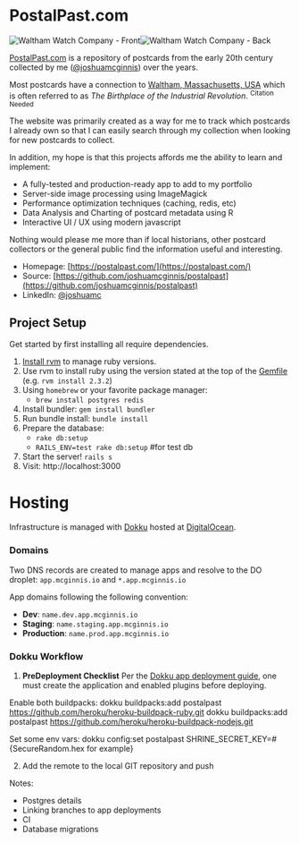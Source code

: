 # PostalPast.com

![Waltham Watch Company - Front](http://i.imgur.com/732ayPWm.jpg)![Waltham Watch Company - Back](http://i.imgur.com/1EIJuram.jpg)

[PostalPast.com](https://postalpast.com) is a repository of postcards from the early 20th century collected by me ([@joshuamcginnis](https://github.com/joshuamcginnis)) over the years.

Most postcards have a connection to [Waltham, Massachusetts, USA](https://en.wikipedia.org/wiki/Waltham,_Massachusetts) which is often referred to as *The Birthplace of the Industrial Revolution*. <sup>Citation Needed</sup>

The website was primarily created as a way for me to track which postcards I already own so that I can easily search through my collection when looking for new postcards to collect.

In addition, my hope is that this projects affords me the ability to learn and implement:

* A fully-tested and production-ready app to add to my portfolio
* Server-side image processing using ImageMagick
* Performance optimization techniques (caching, redis, etc)
* Data Analysis and Charting of postcard metadata using R
* Interactive UI / UX using modern javascript

Nothing would please me more than if local historians, other postcard collectors or the general public find the information useful and interesting.

* Homepage: [https://postalpast.com/](https://postalpast.com/)
* Source: [https://github.com/joshuamcginnis/postalpast](https://github.com/joshuamcginnis/postalpast)
* LinkedIn: [@joshuamc](https://linkedin.com/in/joshuamcginnis)

## Project Setup

Get started by first installing all require dependencies.

1. [Install rvm](https://rvm.io/rvm/install) to manage ruby versions.
2. Use rvm to install ruby using the version stated at the top of the [Gemfile](https://github.com/joshuamcginnis/postalpast/blob/master/Gemfile) (e.g. `rvm install 2.3.2`)
4. Using `homebrew` or your favorite package manager:
	* `brew install postgres redis`
3. Install bundler: `gem install bundler`
4. Run bundle install: `bundle install`
6. Prepare the database:
	* `rake db:setup`
	* `RAILS_ENV=test rake db:setup` #for test db
7. Start the server! `rails s`
8. Visit: http://localhost:3000

# Hosting
Infrastructure is managed with [Dokku](https://dokku.com/) hosted at [DigitalOcean](https://cloud.digitalocean.com/).

### Domains
Two DNS records are created to manage apps and resolve to the DO droplet:
`app.mcginnis.io` and `*.app.mcginnis.io`

App domains following the following convention:
* **Dev**: `name.dev.app.mcginnis.io`
* **Staging**: `name.staging.app.mcginnis.io`
* **Production**: `name.prod.app.mcginnis.io`

### Dokku Workflow
1. **PreDeployment Checklist**
Per the [Dokku app deployment guide](https://dokku.com/docs/deployment/application-deployment/), one must create the application and enabled plugins before deploying.

Enable both buildpacks:
dokku buildpacks:add postalpast https://github.com/heroku/heroku-buildpack-ruby.git
dokku buildpacks:add postalpast https://github.com/heroku/heroku-buildpack-nodejs.git

Set some env vars:
dokku config:set postalpast SHRINE_SECRET_KEY=#{SecureRandom.hex for example}

2. Add the remote to the local GIT repository and push

Notes:
* Postgres details
* Linking branches to app deployments
* CI
* Database migrations

